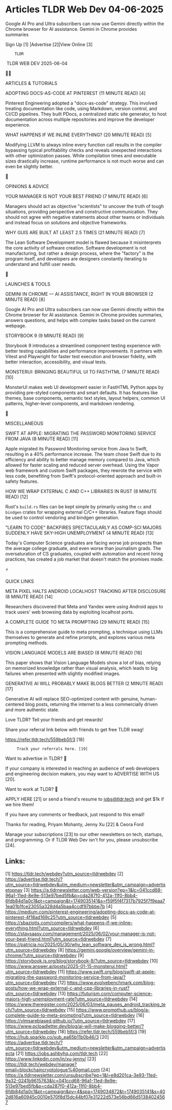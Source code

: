 # Articles TLDR Web Dev 04-06-2025

Google AI Pro and Ultra subscribers can now use Gemini directly within
the Chrome browser for AI assistance. Gemini in Chrome provides
summaries ‌ ‌ ‌ ‌ ‌ ‌ ‌ ‌ ‌ ‌ ‌ ‌ ‌ ‌ ‌ ‌ ‌ ‌ ‌ ‌ ‌ ‌ ‌ ‌ ‌ ‌  ‌ ‌ ‌ ‌ ‌ ‌ ‌ ‌ ‌ ‌ ‌ ‌ ‌ ‌ ‌ ‌ ‌ ‌ ‌ ‌ ‌ ‌ ‌ ‌ ‌ ‌ 


 Sign Up [1] |Advertise [2]|View Online [3] 

		TLDR 

 TLDR WEB DEV 2025-06-04

🧑‍💻 

ARTICLES & TUTORIALS

 ADOPTING DOCS-AS-CODE AT PINTEREST (11 MINUTE READ) [4] 

 Pinterest Engineering adopted a "docs-as-code" strategy. This
involved treating documentation like code, using Markdown, version
control, and CI/CD pipelines. They built PDocs, a centralized static
site generator, to host documentation across multiple repositories and
improve the developer experience. 

 WHAT HAPPENS IF WE INLINE EVERYTHING? (20 MINUTE READ) [5] 

 Modifying LLVM to always inline every function call results in the
compiler bypassing typical profitability checks and reveals unexpected
interactions with other optimization passes. While compilation times
and executable sizes drastically increase, runtime performance is not
much worse and can even be slightly better. 

🧠 

OPINIONS & ADVICE

 YOUR MANAGER IS NOT YOUR BEST FRIEND (7 MINUTE READ) [6] 

 Managers should act as objective "scientists" to uncover the truth of
tough situations, providing perspective and constructive
communication. They should not agree with negative statements about
other teams or individuals and instead focus on solutions and
objective frameworks. 

 WHY GUIS ARE BUILT AT LEAST 2.5 TIMES (21 MINUTE READ) [7] 

 The Lean Software Development model is flawed because it
misinterprets the core activity of software creation. Software
development is not manufacturing, but rather a design process, where
the "factory" is the program itself, and developers are designers
constantly iterating to understand and fulfill user needs. 

🚀 

LAUNCHES & TOOLS

 GEMINI IN CHROME — AI ASSISTANCE, RIGHT IN YOUR BROWSER (2 MINUTE
READ) [8] 

 Google AI Pro and Ultra subscribers can now use Gemini directly
within the Chrome browser for AI assistance. Gemini in Chrome provides
summaries, answers questions, and helps with complex tasks based on
the current webpage. 

 STORYBOOK 9 (9 MINUTE READ) [9] 

 Storybook 9 introduces a streamlined component testing experience
with better testing capabilities and performance improvements. It
partners with Vitest and Playwright for faster test execution and
browser fidelity, with better interaction, accessibility, and visual
tests. 

 MONSTERUI: BRINGING BEAUTIFUL UI TO FASTHTML (7 MINUTE READ) [10] 

 MonsterUI makes web UI development easier in FastHTML Python apps by
providing pre-styled components and smart defaults. It has features
like themes, base components, semantic text styles, layout helpers,
common UI patterns, higher-level components, and markdown rendering. 

🎁 

MISCELLANEOUS

 SWIFT AT APPLE: MIGRATING THE PASSWORD MONITORING SERVICE FROM JAVA
(8 MINUTE READ) [11] 

 Apple migrated its Password Monitoring service from Java to Swift,
resulting in a 40% performance increase. The team chose Swift due to
its efficiency and ability to better manage memory compared to Java,
which allowed for faster scaling and reduced server overhead. Using
the Vapor web framework and custom Swift packages, they rewrote the
service with less code, benefiting from Swift's protocol-oriented
approach and built-in safety features. 

 HOW WE WRAP EXTERNAL C AND C++ LIBRARIES IN RUST (8 MINUTE READ) [12]


 Rust's `build.rs` files can be kept simple by primarily using the
`cc` and `bindgen` crates for wrapping external C/C++ libraries.
Feature flags should be used to control vendoring and bindgen
generation. 

 "LEARN TO CODE" BACKFIRES SPECTACULARLY AS COMP-SCI MAJORS SUDDENLY
HAVE SKY-HIGH UNEMPLOYMENT (4 MINUTE READ) [13] 

 Today's Computer Science graduates are facing worse job prospects
than the average college graduate, and even worse than journalism
grads. The oversaturation of CS graduates, coupled with automation and
recent hiring practices, has created a job market that doesn't match
the promises made. 

⚡ 

QUICK LINKS

 META PIXEL HALTS ANDROID LOCALHOST TRACKING AFTER DISCLOSURE (8
MINUTE READ) [14] 

 Researchers discovered that Meta and Yandex were using Android apps
to track users' web browsing data by exploiting localhost ports. 

 A COMPLETE GUIDE TO META PROMPTING (29 MINUTE READ) [15] 

 This is a comprehensive guide to meta prompting, a technique using
LLMs themselves to generate and refine prompts, and explores various
meta prompting methods. 

 VISION LANGUAGE MODELS ARE BIASED (8 MINUTE READ) [16] 

 This paper shows that Vision Language Models show a lot of bias,
relying on memorized knowledge rather than visual analysis, which
leads to big failures when presented with slightly modified images. 

 GENERATIVE AI WILL PROBABLY MAKE BLOGS BETTER (2 MINUTE READ) [17] 

 Generative AI will replace SEO-optimized content with genuine,
human-centered blog posts, returning the internet to a less
commercially driven and more authentic state. 

Love TLDR? Tell your friends and get rewards!

 Share your referral link below with friends to get free TLDR swag! 

 https://refer.tldr.tech/559beb5f/3 [18] 

		 Track your referrals here. [19] 

Want to advertise in TLDR? 📰

 If your company is interested in reaching an audience of web
developers and engineering decision makers, you may want to ADVERTISE
WITH US [20]. 

Want to work at TLDR? 💼

 APPLY HERE [21] or send a friend's resume to jobs@tldr.tech and get
$1k if we hire them! 

 If you have any comments or feedback, just respond to this email! 

Thanks for reading, 
Priyam Mohanty, Jenny Xu [22] & Ceora Ford 

 Manage your subscriptions [23] to our other newsletters on tech,
startups, and programming. Or if TLDR Web Dev isn't for you, please
unsubscribe [24]. 

 

Links:
------
[1] https://tldr.tech/webdev?utm_source=tldrwebdev
[2] https://advertise.tldr.tech/?utm_source=tldrwebdev&utm_medium=newsletter&utm_campaign=advertisetopnav
[3] https://a.tldrnewsletter.com/web-version?ep=1&lc=041ccd68-96a1-11ed-8e9e-513e97bed5fb&p=cda287f0-412a-11f0-8bb4-6fdb84d1a0c1&pt=campaign&t=1749035141&s=f59f5f4f7317b7925f7f9eaa71ea01b1fce23055a328d4a5baa4ccdf97bbbe7b
[4] https://medium.com/pinterest-engineering/adopting-docs-as-code-at-pinterest-4f18ad169c25?utm_source=tldrwebdev
[5] https://sbaziotis.com/compilers/what-happens-if-we-inline-everything.html?utm_source=tldrwebdev
[6] https://staysaasy.com/management/2025/06/02/your-manager-is-not-your-best-friend.html?utm_source=tldrwebdev
[7] https://patricia.no/2025/05/30/why_lean_software_dev_is_wrong.html?utm_source=tldrwebdev
[8] https://gemini.google/overview/gemini-in-chrome/?utm_source=tldrwebdev
[9] https://storybook.js.org/blog/storybook-9/?utm_source=tldrwebdev
[10] https://www.answer.ai/posts/2025-01-15-monsterui.html?utm_source=tldrwebdev
[11] https://www.swift.org/blog/swift-at-apple-migrating-the-password-monitoring-service-from-java/?utm_source=tldrwebdev
[12] https://www.evolvebenchmark.com/blog-posts/how-we-wrap-external-c-and-cpp-libraries-in-rust?utm_source=tldrwebdev
[13] https://futurism.com/computer-science-majors-high-unemployment-rate?utm_source=tldrwebdev
[14] https://www.theregister.com/2025/06/03/meta_pauses_android_tracking_tech/?utm_source=tldrwebdev
[15] https://www.prompthub.us/blog/a-complete-guide-to-meta-prompting?utm_source=tldrwebdev
[16] https://vlmsarebiased.github.io/?utm_source=tldrwebdev
[17] https://www.pcloadletter.dev/blog/ai-will-make-blogging-better/?utm_source=tldrwebdev
[18] https://refer.tldr.tech/559beb5f/3
[19] https://hub.sparklp.co/sub_ea65b11b0b46/3
[20] https://advertise.tldr.tech/?utm_source=tldrwebdev&utm_medium=newsletter&utm_campaign=advertisecta
[21] https://jobs.ashbyhq.com/tldr.tech
[22] https://www.linkedin.com/in/xu-jenny/
[23] https://tldr.tech/webdev/manage?email=blockchaincryptologue%40gmail.com
[24] https://a.tldrnewsletter.com/unsubscribe?ep=1&l=e8d201ca-3e93-11ed-9a32-0241b9615763&lc=041ccd68-96a1-11ed-8e9e-513e97bed5fb&p=cda287f0-412a-11f0-8bb4-6fdb84d1a0c1&pt=campaign&pv=4&spa=1749034872&t=1749035141&s=402d816a60945c0010e570f8d15dc44bf07e31222d573e56bd66d51384024567